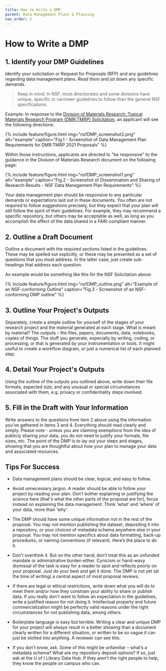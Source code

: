 ```yaml
---
title: How to Write a DMP
parent: Data Management Plans & Planning
nav_order: 2
---
```


# How to Write a DMP

## 1. Identify your DMP Guidelines

Identify your solicitation or Request for Proposals (RFP) and any guidelines
 regarding data management plans. *Read them* and jot down any specific
  demands.

> Keep in mind: In NSF, most directorates and some divisions have unique,
 specific or narrower guidelines to follow than the general NSF specifications.

Example:  In response to the [Division of Materials Research: Topical Materials Research Program (DMR:TMRP) Solicitation](https://www.nsf.gov/pubs/2021/nsf21600/nsf21600.htm), an applicant
 will see the following directions:

{% include feature/figure.html img="nsfDMP_screenshot2.png" alt="example"
 caption="Fig.1 - Screenshot of Data Management Plan Requirements for DMR:TMRP
  2021 Proposals" %}

Within those instructions, applicants are directed to "be responsive" to the
 guidance in the Division of Materials Research document on the following page:

{% include feature/figure.html img="nsfDMP_screenshot1.png" alt="example"
 caption="Fig.2 - Screenshot of Dissemination and Sharing of Research Results -
  NSF Data Management Plan Requirements" %}

Your data management plan should be responsive to any particular demands or
 expectations laid out in these documents. You often are not required to
  follow suggestions precisely, but they expect that your plan will still follow
   the spirit of their guidelines. For example, they may recommend a specific
    repository, but others may be acceptable as well, as long as you accomplish
     the effect of the data shared in a FAIR-compliant manner.

## 2. Outline a Draft Document

Outline a document with the required sections listed in the guidelines. These
 may be spelled out explicitly, or these may be presented as a set of questions
  that you must address. In the latter case, just create sub-headings that
   address each question.

An example would be something like this for the NSF Solicitation above:

{% include feature/figure.html img="nsfDMP_outline.png" alt="Example of an
 NSF-conforming Outline"  caption="Fig.3 - Screenshot of an NSF-conforming DMP
  outline" %}

## 3. Outline Your Project's Outputs

Separately, create a simple outline for yourself of the stages of your
 research project and the material generated at each stage. What is meant by
  material? The outputs – the files, papers, documents, data, notebooks, copies
   of things. The stuff you generate, especially by writing, coding, or
    processing, or that is generated by your instrumentation or tools. It might
    useful to create a workflow diagram, or just a numerical list of each
    planned step.

## 4. Detail Your Project's Outputs

Using the outline of the outputs you outlined above, write down
 their file formats, expected size, and any unusual or special circumstances
  associated with them, e.g. privacy or confidentiality steps involved.

## 5. Fill in the Draft with Your Information

Write answers to the questions from item 2 above using the information
 you’ve gathered in items 3 and 4. Everything should read clearly and simply.
 Please note - unless you are claiming exemptions from the idea of publicly
 sharing your data, you do not need to justify your formats, file sizes, etc.
 The point of the DMP is to lay out your steps and stages, showing that you are
 thoughtful about how your plan to manage your data and associated resources.

## Tips For Success

* Data management plans should be clear, logical, and easy to follow.

* Avoid unnecessary jargon. A reader should be able to follow your project by
 reading your plan. Don’t bother explaining or justifying the <i>science</i>
  here (that's what the other parts of the proposal are for), focus instead on
   explaining the data management. Think ‘what’ and ‘where’ of your data, more
    than ‘why’.

* The DMP should have some unique information not in the rest of the proposal.
 You may not mention publishing the dataset, depositing it into a repository, or
  your choices of metadata schema anywhere else in your proposal. You may not
  mention specifics about data formatting, back-up procedures, or naming
   conventions (if relevant). Here’s the place to do it.

* Don’t overthink it. But on the other hand, don’t treat this as an unfunded
 mandate or administrative burden either. Cynicism or hand-wavy dismissal of
  the task is easy for a reader to spot and reflects poorly on your proposal.
  Just do your best and get it done. The DMP is not yet (at the time of writing)
  a central aspect of most proposal reviews.

* If there are legal or ethical restrictions, write down what you will do to
 meet them and/or how they constrain your ability to share or publish data. If
  you really don't want to follow an expectation in the guidelines, write a
   justified reason for not doing it. Intellectual property and future
    commercialization might be perfectly valid reasons under the right
     circumstances for not publishing data, among others.

* Boilerplate language is easy but terrible. Writing a clear and unique DMP for
 your project will always result in a better showing than a document clearly
  written for a different situation, or written to be so vague it can just be
   slotted into anything. A reviewer can see this.

* If you don’t know, ask. Some of this might be unfamiliar – what’s a metadata
 schema? What are my repository deposit options? If so, just ask at the U of I
  Library Data Hub. If they aren’t the right people to help, they know the
   people on campus who can.
